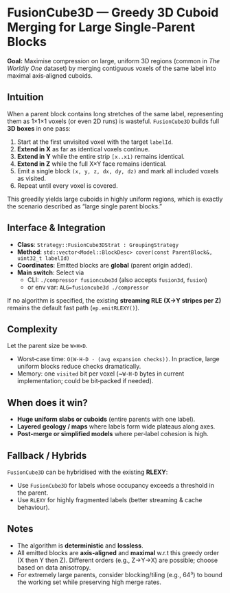 
# FusionCube3D — Greedy 3D Cuboid Merging for Large Single-Parent Blocks

**Goal:** Maximise compression on large, uniform 3D regions (common in *The Worldly One* dataset) by merging contiguous voxels of the same label into maximal axis‑aligned cuboids.

## Intuition

When a parent block contains long stretches of the same label, representing them as 1×1×1 voxels (or even 2D runs) is wasteful. `FusionCube3D` builds full **3D boxes** in one pass:

1. Start at the first unvisited voxel with the target `labelId`.
2. **Extend in X** as far as identical voxels continue.
3. **Extend in Y** while the entire strip `[x..x1)` remains identical.
4. **Extend in Z** while the full X×Y face remains identical.
5. Emit a single block `(x, y, z, dx, dy, dz)` and mark all included voxels as visited.
6. Repeat until every voxel is covered.

This greedily yields large cuboids in highly uniform regions, which is exactly the scenario described as “large single parent blocks.”

## Interface & Integration

- **Class**: `Strategy::FusionCube3DStrat : GroupingStrategy`
- **Method**: `std::vector<Model::BlockDesc> cover(const ParentBlock&, uint32_t labelId)`
- **Coordinates**: Emitted blocks are **global** (parent origin added).
- **Main switch**: Select via
  - CLI: `./compressor fusioncube3d` (also accepts `fusion3d`, `fusion`)
  - or env var: `ALG=fusioncube3d ./compressor`

If no algorithm is specified, the existing **streaming RLE (X→Y stripes per Z)** remains the default fast path (`ep.emitRLEXY()`).

## Complexity

Let the parent size be `W×H×D`.
- Worst‑case time: `O(W·H·D · (avg expansion checks))`. In practice, large uniform blocks reduce checks dramatically.
- Memory: one `visited` bit per voxel (~`W·H·D` bytes in current implementation; could be bit‑packed if needed).

## When does it win?

- **Huge uniform slabs or cuboids** (entire parents with one label).
- **Layered geology / maps** where labels form wide plateaus along axes.
- **Post‑merge or simplified models** where per‑label cohesion is high.

## Fallback / Hybrids

`FusionCube3D` can be hybridised with the existing **RLEXY**:
- Use `FusionCube3D` for labels whose occupancy exceeds a threshold in the parent.
- Use `RLEXY` for highly fragmented labels (better streaming & cache behaviour).

## Notes

- The algorithm is **deterministic** and **lossless**.
- All emitted blocks are **axis‑aligned** and **maximal** w.r.t this greedy order (X then Y then Z). Different orders (e.g., Z→Y→X) are possible; choose based on data anisotropy.
- For extremely large parents, consider blocking/tiling (e.g., 64³) to bound the working set while preserving high merge rates.

